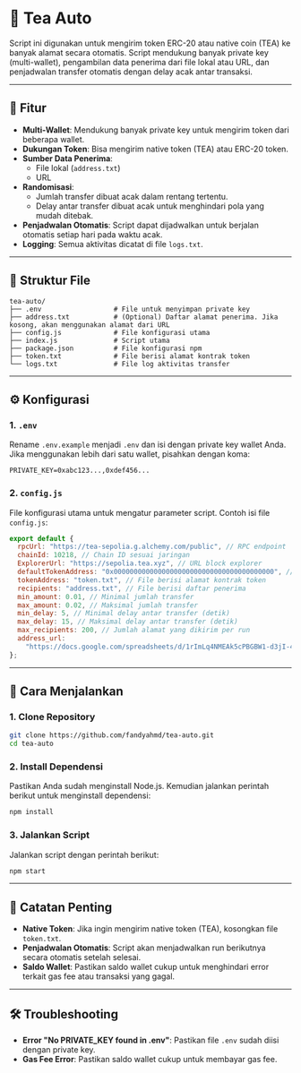 # 🧾 Tea Auto

Script ini digunakan untuk mengirim token ERC-20 atau native coin (TEA) ke banyak alamat secara otomatis. Script mendukung banyak private key (multi-wallet), pengambilan data penerima dari file lokal atau URL, dan penjadwalan transfer otomatis dengan delay acak antar transaksi.

---

## 🔧 Fitur

- **Multi-Wallet**: Mendukung banyak private key untuk mengirim token dari beberapa wallet.
- **Dukungan Token**: Bisa mengirim native token (TEA) atau ERC-20 token.
- **Sumber Data Penerima**:
  - File lokal (`address.txt`)
  - URL
- **Randomisasi**:
  - Jumlah transfer dibuat acak dalam rentang tertentu.
  - Delay antar transfer dibuat acak untuk menghindari pola yang mudah ditebak.
- **Penjadwalan Otomatis**: Script dapat dijadwalkan untuk berjalan otomatis setiap hari pada waktu acak.
- **Logging**: Semua aktivitas dicatat di file `logs.txt`.

---

## 📁 Struktur File

```
tea-auto/
├── .env                  # File untuk menyimpan private key
├── address.txt           # (Optional) Daftar alamat penerima. Jika kosong, akan menggunakan alamat dari URL
├── config.js             # File konfigurasi utama
├── index.js              # Script utama
├── package.json          # File konfigurasi npm
├── token.txt             # File berisi alamat kontrak token
└── logs.txt              # File log aktivitas transfer
```

---

## ⚙️ Konfigurasi

### 1. `.env`

Rename `.env.example` menjadi `.env` dan isi dengan private key wallet Anda. Jika menggunakan lebih dari satu wallet, pisahkan dengan koma:

```env
PRIVATE_KEY=0xabc123...,0xdef456...
```

### 2. `config.js`

File konfigurasi utama untuk mengatur parameter script. Contoh isi file `config.js`:

```js
export default {
  rpcUrl: "https://tea-sepolia.g.alchemy.com/public", // RPC endpoint
  chainId: 10218, // Chain ID sesuai jaringan
  ExplorerUrl: "https://sepolia.tea.xyz", // URL block explorer
  defaultTokenAddress: "0x0000000000000000000000000000000000000000", // Default token address
  tokenAddress: "token.txt", // File berisi alamat kontrak token
  recipients: "address.txt", // File berisi daftar penerima
  min_amount: 0.01, // Minimal jumlah transfer
  max_amount: 0.02, // Maksimal jumlah transfer
  min_delay: 5, // Minimal delay antar transfer (detik)
  max_delay: 15, // Maksimal delay antar transfer (detik)
  max_recipients: 200, // Jumlah alamat yang dikirim per run
  address_url:
    "https://docs.google.com/spreadsheets/d/1rImLq4NMEAk5cPBGBW1-d3jI-4QC0oQoFU-JHrDostk/export?format=csv&gid=362289845", // Don't change this
};
```

---

## 🚀 Cara Menjalankan

### 1. Clone Repository

```bash
git clone https://github.com/fandyahmd/tea-auto.git
cd tea-auto
```

### 2. Install Dependensi

Pastikan Anda sudah menginstall Node.js. Kemudian jalankan perintah berikut untuk menginstall dependensi:

```bash
npm install
```

### 3. Jalankan Script

Jalankan script dengan perintah berikut:

```bash
npm start
```

---

## 📝 Catatan Penting

- **Native Token**: Jika ingin mengirim native token (TEA), kosongkan file `token.txt`.
- **Penjadwalan Otomatis**: Script akan menjadwalkan run berikutnya secara otomatis setelah selesai.
- **Saldo Wallet**: Pastikan saldo wallet cukup untuk menghindari error terkait gas fee atau transaksi yang gagal.

---

## 🛠️ Troubleshooting

- **Error "No PRIVATE_KEY found in .env"**: Pastikan file `.env` sudah diisi dengan private key.
- **Gas Fee Error**: Pastikan saldo wallet cukup untuk membayar gas fee.
